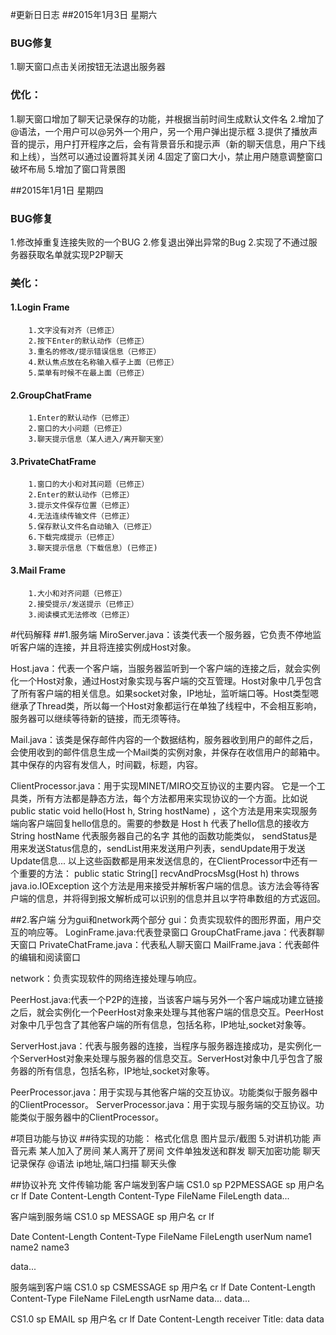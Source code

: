 #更新日日志
##2015年1月3日 星期六
### BUG修复
1.聊天窗口点击关闭按钮无法退出服务器

### 优化：
1.聊天窗口增加了聊天记录保存的功能，并根据当前时间生成默认文件名
2.增加了@语法，一个用户可以@另外一个用户，另一个用户弹出提示框
3.提供了播放声音的提示，用户打开程序之后，会有背景音乐和提示声（新的聊天信息，用户下线和上线），当然可以通过设置将其关闭
4.固定了窗口大小，禁止用户随意调整窗口破坏布局
5.增加了窗口背景图

##2015年1月1日 星期四
### BUG修复
1.修改掉重复连接失败的一个BUG
2.修复退出弹出异常的Bug
2.实现了不通过服务器获取名单就实现P2P聊天

### 美化：
####    1.Login Frame
        1.文字没有对齐（已修正）
        2.按下Enter的默认动作（已修正）
        3.重名的修改/提示错误信息（已修正）
        4.默认焦点放在名称输入框子上面（已修正）
        5.菜单有时候不在最上面（已修正）


####    2.GroupChatFrame
        1.Enter的默认动作（已修正）
        2.窗口的大小问题（已修正）
        3.聊天提示信息（某人进入/离开聊天室）

####    3.PrivateChatFrame
        1.窗口的大小和对其问题（已修正）
        2.Enter的默认动作（已修正）
        3.提示文件保存位置（已修正）
        4.无法连续传输文件（已修正）
        5.保存默认文件名自动输入（已修正）
        6.下载完成提示（已修正）
        3.聊天提示信息（下载信息）(已修正)

####    3.Mail Frame
        1.大小和对齐问题（已修正）
        2.接受提示/发送提示（已修正）
        3.阅读模式无法修改（已修正）

#代码解释
##1.服务端
MiroServer.java：该类代表一个服务器，它负责不停地监听客户端的连接，并且将连接实例成Host对象。

Host.java：代表一个客户端，当服务器监听到一个客户端的连接之后，就会实例化一个Host对象，通过Host对象实现与客户端的交互管理。Host对象中几乎包含了所有客户端的相关信息。如果socket对象，IP地址，监听端口等。Host类型嗯继承了Thread类，所以每一个Host对象都运行在单独了线程中，不会相互影响，服务器可以继续等待新的链接，而无须等待。

Mail.java：该类是保存邮件内容的一个数据结构，服务器收到用户的邮件之后，会使用收到的邮件信息生成一个Mail类的实例对象，并保存在收信用户的邮箱中。其中保存的内容有发信人，时间戳，标题，内容。

ClientProcessor.java：用于实现MINET/MIRO交互协议的主要内容。
它是一个工具类，所有方法都是静态方法，每个方法都用来实现协议的一个方面。比如说
 public static void hello(Host h, String hostName)
，这个方法是用来实现服务端向客户端回复hello信息的。需要的参数是
Host h 代表了hello信息的接收方
String hostName 代表服务器自己的名字
其他的函数功能类似， sendStatus是用来发送Status信息的，sendList用来发送用户列表，sendUpdate用于发送Update信息...
以上这些函数都是用来发送信息的，在ClientProcessor中还有一个重要的方法：
 public static String[] recvAndProcsMsg(Host h) throws java.io.IOException
这个方法是用来接受并解析客户端的信息。该方法会等待客户端的信息，并将得到报文解析成可以识别的信息并且以字符串数组的方式返回。



##2.客户端
分为gui和network两个部分
gui：负责实现软件的图形界面，用户交互的响应等。
LoginFrame.java:代表登录窗口
GroupChatFrame.java：代表群聊天窗口
PrivateChatFrame.java：代表私人聊天窗口
MailFrame.java：代表邮件的编辑和阅读窗口

network：负责实现软件的网络连接处理与响应。

PeerHost.java:代表一个P2P的连接，当该客户端与另外一个客户端成功建立链接之后，就会实例化一个PeerHost对象来处理与其他客户端的信息交互。PeerHost对象中几乎包含了其他客户端的所有信息，包括名称，IP地址,socket对象等。

ServerHost.java：代表与服务器的连接，当程序与服务器连接成功，是实例化一个ServerHost对象来处理与服务器的信息交互。ServerHost对象中几乎包含了服务器的所有信息，包括名称，IP地址,socket对象等。


PeerProcessor.java：用于实现与其他客户端的交互协议。功能类似于服务器中的ClientProcessor。
ServerProcessor.java：用于实现与服务端的交互协议。功能类似于服务器中的ClientProcessor。




#项目功能与协议
##待实现的功能：
    格式化信息
    图片显示/截图
    5.对讲机功能
    声音元素
    某人加入了房间
    某人离开了房间
    文件单独发送和群发
    聊天加密功能
    聊天记录保存
    @语法
    ip地址,端口扫描
    聊天头像

##协议补充
文件传输功能
客户端发到客户端
CS1.0 sp P2PMESSAGE sp 用户名 cr lf
Date
Content-Length
Content-Type
FileName
FileLength
data...


客户端到服务端
CS1.0 sp MESSAGE sp 用户名 cr lf

Date
Content-Length
Content-Type
FileName
FileLength
userNum
name1
name2
name3

data...


服务端到客户端
CS1.0 sp CSMESSAGE sp 用户名 cr lf
Date
Content-Length
Content-Type
FileName
FileLength
usrName
data...
data...

CS1.0 sp EMAIL sp 用户名 cr lf
Date
Content-Length
receiver
Title:
data
data




